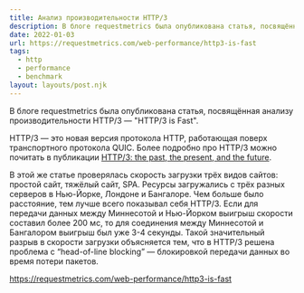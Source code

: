 ```yaml
---
title: Анализ производительности HTTP/3
description: В блоге requestmetrics была опубликована статья, посвящённая анализу производительности HTTP/3
date: 2022-01-03
url: https://requestmetrics.com/web-performance/http3-is-fast
tags:
  - http 
  - performance 
  - benchmark
layout: layouts/post.njk
---
```

В блоге requestmetrics была опубликована статья, посвящённая анализу производительности HTTP/3 — "HTTP/3 is Fast".

HTTP/3 — это новая версия протокола HTTP, работающая поверх транспортного протокола QUIC. Более подробно про HTTP/3 можно почитать в публикации [HTTP/3: the past, the present, and the future](/posts/2019/10-october/01-http3-the-past-present-and-future/).

В этой же статье проверялась скорость загрузки трёх видов сайтов: простой сайт, тяжёлый сайт, SPA. Ресурсы загружались с трёх разных серверов в Нью-Йорке, Лондоне и Бангалоре. Чем больше было расстояние, тем лучше всего показывал себя HTTP/3. Если для передачи данных между Миннесотой и Нью-Йорком выигрыш скорости составил более 200 мс, то для соединения между Миннесотой и Бангалором выигрыш был уже 3-4 секунды. Такой значительный разрыв в скорости загрузки объясняется тем, что в HTTP/3 решена проблема с “head-of-line blocking” — блокировкой передачи данных во время потери пакетов.

https://requestmetrics.com/web-performance/http3-is-fast

